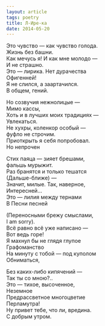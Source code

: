 ```yaml
---
layout: article
tags: poetry
title: Л-Ире-ка
date: 2014-05-20
---
```


Это чувство — как чувство голода.<br>
Жизнь без башни.<br>
Как мечусь я! И как мне молодо —<br>
И не страшно.<br>
Это — лирика. Нет дурачества<br>
Офигенней!<br>
Я не слился, а заартачился.<br>
В общем, гений.<br>

Но созвучия нежнолицые —<br>
Мимо кассы,<br>
Хоть и в лучших моих традициях —<br>
Увлекаться.<br>
Не хухры, коленкор особый —<br>
фуфло не строчим.<br>
Приоткрыть я себя попробовал.<br>
Но непрочен<br>

Стих паяца — зияет брешами,<br>
фальшь мурыжит.<br>
Раз бранятся и только тешатся<br>
(Дальше-ближе) —<br>
Значит, милые. Так, наверное,<br>
Интересней...<br>
Это — лилия между тернами<br>
В Песни песней<br>

(Переносными брежу смыслами,<br>
I am sorry).<br>
Всё равно всё уже написано —<br>
Вот ведь горе!<br>
Я махнул бы не глядя глупое<br>
Графоманство<br>
На минуту с тобой — под куполом<br>
Обниматься,<br>

Без каких-либо кипячений —<br>
Так ты со мною?..<br>
Это — тихое, высоченное,<br>
Неземное<br>
Предрассветное многоцветие<br>
Перламутра!<br>
Ну привет тебе, что ли, вредина.<br>
С добрым утром.
